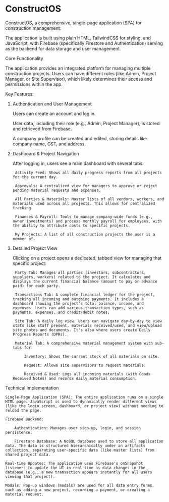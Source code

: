 # ConstructOS
ConstructOS, a comprehensive, single-page application (SPA) for construction management.

The application is built using plain HTML, TailwindCSS for styling, and JavaScript, with Firebase (specifically Firestore and Authentication) serving as the backend for data storage and user management.

Core Functionality

The application provides an integrated platform for managing multiple construction projects. Users can have different roles (like Admin, Project Manager, or Site Supervisor), which likely determines their access and permissions within the app.

Key Features:

1. Authentication and User Management

    Users can create an account and log in.

    User data, including their role (e.g., Admin, Project Manager), is stored and retrieved from Firebase.

    A company profile can be created and edited, storing details like company name, GST, and address.

2. Dashboard & Project Navigation

    After logging in, users see a main dashboard with several tabs:

        Activity Feed: Shows all daily progress reports from all projects for the current day.

        Approvals: A centralized view for managers to approve or reject pending material requests and expenses.

        All Parties & Materials: Master lists of all vendors, workers, and materials used across all projects. This allows for centralized tracking.

        Finances & Payroll: Tools to manage company-wide funds (e.g., owner investments) and process monthly payroll for employees, with the ability to attribute costs to specific projects.

        My Projects: A list of all construction projects the user is a member of.

3. Detailed Project View

    Clicking on a project opens a dedicated, tabbed view for managing that specific project:

        Party Tab: Manages all parties (investors, subcontractors, suppliers, workers) related to the project. It calculates and displays the current financial balance (amount to pay or advance paid) for each party.

        Transactions Tab: A complete financial ledger for the project, tracking all incoming and outgoing payments. It includes a dashboard showing the project's total balance, income, and expenses. Users can add various transaction types, such as payments, expenses, and credit/debit notes.

        Site Tab: A daily log view. Users can navigate day-by-day to view stats like staff present, materials received/used, and view/upload site photos and documents. It's also where users create Daily Progress Reports (DPRs).

        Material Tab: A comprehensive material management system with sub-tabs for:

            Inventory: Shows the current stock of all materials on site.

            Request: Allows site supervisors to request materials.

            Received & Used: Logs all incoming materials (with Goods Received Notes) and records daily material consumption.

Technical Implementation

    Single-Page Application (SPA): The entire application runs on a single HTML page. JavaScript is used to dynamically render different views (like the login screen, dashboard, or project view) without needing to reload the page.

    Firebase Backend:

        Authentication: Manages user sign-up, login, and session persistence.

        Firestore Database: A NoSQL database used to store all application data. The data is structured hierarchically under an artifacts collection, separating user-specific data (like master lists) from shared project data.

    Real-time Updates: The application uses Firebase's onSnapshot listeners to update the UI in real-time as data changes in the database (e.g., a new transaction appears instantly for all users viewing that project).

    Modals: Pop-up windows (modals) are used for all data entry forms, such as adding a new project, recording a payment, or creating a material request.
